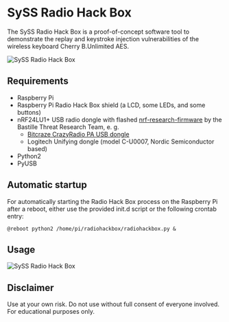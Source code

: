 # SySS Radio Hack Box

The SySS Radio Hack Box is a proof-of-concept software tool to demonstrate the
replay and keystroke injection vulnerabilities of the wireless keyboard 
Cherry B.Unlimited AES.

![SySS Radio Hack Box](https://github.com/SySS-Research/radio-hackbox/blob/master/images/radio_hack_box.png)


## Requirements

- Raspberry Pi
- Raspberry Pi Radio Hack Box shield (a LCD, some LEDs, and some buttons)
- nRF24LU1+ USB radio dongle with flashed [nrf-research-firmware](https://github.com/BastilleResearch/nrf-research-firmware) by the Bastille Threat Research Team, e. g.
	* [Bitcraze CrazyRadio PA USB dongle](https://www.bitcraze.io/crazyradio-pa/)
	* Logitech Unifying dongle (model C-U0007, Nordic Semiconductor based)
- Python2
- PyUSB


## Automatic startup

For automatically starting the Radio Hack Box process on the Raspberry Pi
after a reboot, either use the provided init.d script or the following crontab
entry:

```
@reboot python2 /home/pi/radiohackbox/radiohackbox.py &
```

## Usage

![SySS Radio Hack Box](https://github.com/SySS-Research/radio-hackbox/blob/master/images/radio_hack_box_usage.png)


## Disclaimer

Use at your own risk. Do not use without full consent of everyone involved.
For educational purposes only.

